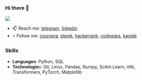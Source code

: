 ### Hi there 👋

![](https://komarev.com/ghpvc/?username=KristinaRay)

- 📫 Reach me: [telegram](@kristina_ray), [linkedin](https://www.linkedin.com/in/kristina-emelianova/)
- ⚡ Follow me: [coursera](https://www.coursera.org/user/e73886324bdc6fcd680fd9e122f2d0ec), [stepik](https://stepik.org/users/38029389), [hackerrank](https://www.hackerrank.com/truth_13), [codewars](https://www.codewars.com/users/Northern_Ray), [kaggle](https://www.kaggle.com/kristinaemelianova)


### Skills

- **Languages**: Python, SQL
- **Technologie**s: Git, Linux, Pandas, Numpy, Scikit-Learn, nltk, Transformers, PyTorch, Matplotlib
